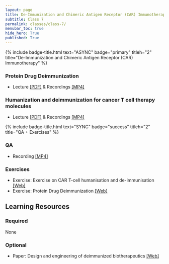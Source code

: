 ```yaml
---
layout: page
title: De-Immunization and Chimeric Antigen Receptor (CAR) Immunotherapy 
subtitle: Class 7
permalink: classes/class-7/
menubar_toc: true
hide_hero: True
published: True
---
```


{% include badge-title.html text="ASYNC" badge="primary" titleh="2" title="De-Immunization and Chimeric Antigen Receptor (CAR) Immunotherapy" %}

### Protein Drug Deimmunization

- Lecture [[PDF]](http://www.cbs.dtu.dk/courses/27685.imm/deimmune_Presentation/2021_01_12_Deimmunization_22145.pdf) & Recordings [[MP4]](http://www.cbs.dtu.dk/courses/27685.imm/deimmune_Presentation/2021_01_12_DeimmunePresentation.mp4)

###  Humanization and deimmunization for cancer T cell therapy molecules

- Lecture [[PDF]](http://teaching.healthtech.dtu.dk/36685/images/8/87/Deimmunisation.pptx.pdf) & Recordings [[MP4]](http://www.cbs.dtu.dk/courses/27685.imm/recordings/22145_2021/Deimmunisation_CART-cells.mp4)

{% include badge-title.html text="SYNC" badge="success" titleh="2" title="QA + Exercises" %}

### QA

- Recording [[MP4]](#)

### Exercises

- Exercise: Exercise on CAR T-cell humanisation and de-immunisation [[Web]](http://teaching.healthtech.dtu.dk/36685/index.php/Exercise_on_CAR_T-cell_humanisation_and_de-immunisation)
- Exercise: Protein Drug Deimmunization [[Web]](https://teaching.healthtech.dtu.dk/22145/index.php/Protein_Drug_Deimmunization)

## Learning Resources

### Required

None

### Optional

- Paper: Design and engineering of deimmunized biotherapeutics [[Web]](https://www.ncbi.nlm.nih.gov/pubmed/27322891)